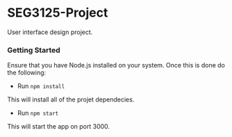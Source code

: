 SEG3125-Project
===============

User interface design project.

### Getting Started

Ensure that you have Node.js installed on your system. Once this is done do the following:

* Run `npm install`

This will install all of the projet dependecies.

* Run `npm start`

This will start the app on port 3000.
